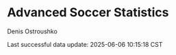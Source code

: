 # Advanced Soccer Statistics
Denis Ostroushko

<!-- gfm -->

Last successful data update: 2025-06-06 10:15:18 CST
